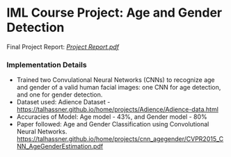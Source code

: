 # IML Course Project: Age and Gender Detection

Final Project Report: [*Project Report.pdf*](https://github.com/kubershahi/ashoka-iml/blob/master/Project%20Report.pdf)

### Implementation Details

- Trained two Convulational Neural Networks (CNNs) to recognize age and gender of a valid human facial images: one CNN for age detection, and one for gender detection.
- Dataset used: Adience Dataset - https://talhassner.github.io/home/projects/Adience/Adience-data.html 
- Accuracies of Model: Age model - 43%, and Gender model - 80%
- Paper followed: Age and Gender Classification using Convolutional Neural Networks. https://talhassner.github.io/home/projects/cnn_agegender/CVPR2015_CNN_AgeGenderEstimation.pdf
